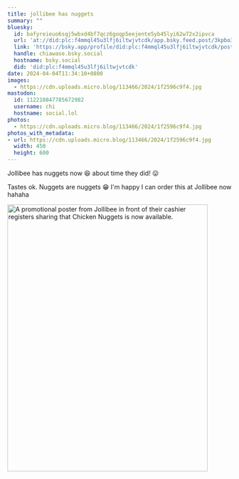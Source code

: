 ```yaml
---
title: jollibee has nuggets
summary: ""
bluesky:
  id: bafyreieuo6sqj5wbxd4bf7qcz6goqp5eejente5yb45lyi62w72x2ipvca
  url: 'at://did:plc:f4mmql45u3lfj6iltwjvtcdk/app.bsky.feed.post/3kpbo3tyejd2j'
  link: 'https://bsky.app/profile/did:plc:f4mmql45u3lfj6iltwjvtcdk/post/3kpbo3tyejd2j'
  handle: chiawase.bsky.social
  hostname: bsky.social
  did: 'did:plc:f4mmql45u3lfj6iltwjvtcdk'
date: 2024-04-04T11:34:10+0800
images:
  - https://cdn.uploads.micro.blog/113466/2024/1f2596c9f4.jpg
mastodon:
  id: 112210847785672982
  username: chi
  hostname: social.lol
photos:
  - https://cdn.uploads.micro.blog/113466/2024/1f2596c9f4.jpg
photos_with_metadata:
- url: https://cdn.uploads.micro.blog/113466/2024/1f2596c9f4.jpg
  width: 450
  height: 600
---
```


Jollibee has nuggets now 😆 about time they did! 😛

Tastes ok. Nuggets are nuggets 😁 I'm happy I can order this at Jollibee now hahaha

<img src="uploads/2024/1f2596c9f4.jpg" width="450" height="600" alt="A promotional poster from Jollibee in front of their cashier registers sharing that Chicken Nuggets is now available.">
